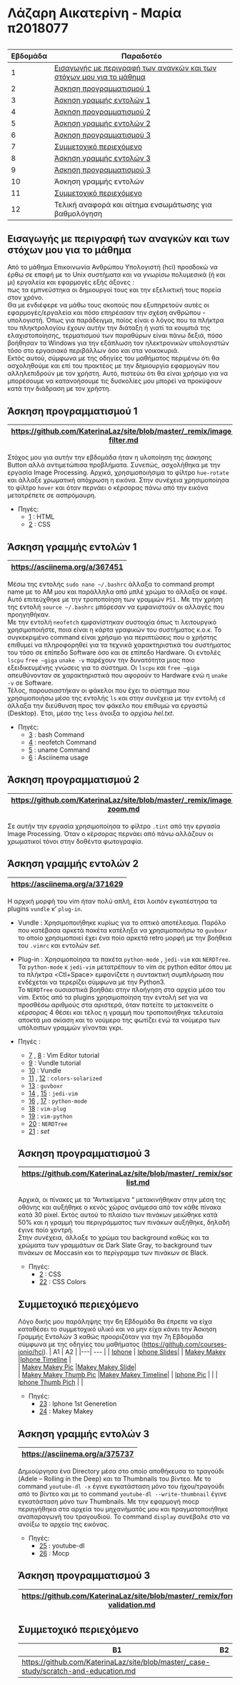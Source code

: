 # Λάζαρη Αικατερίνη - Μαρία  π2018077

##

| Εβδομάδα | Παραδοτέο |
| --- | --- |
| 1 | [Εισαγωγής με περιγραφή των αναγκών και των στόχων μου για το μάθημα](#εισαγωγής-με-περιγραφή-των-αναγκών-και-των-στόχων-μου-για-το-μάθημα) |
| 2 | [Άσκηση προγραμματισμού 1](#άσκηση-προγραμματισμού-1) | 
| 3 | [Άσκηση γραμμής εντολών 1](#άσκηση-γραμμής-εντολών-1) | 
| 4 | [Άσκηση προγραμματισμού 2](#άσκηση-προγραμματισμού-2) | 
| 5 | [Άσκηση γραμμής εντολών 2](#άσκηση-γραμμής-εντολών-2) | 
| 6 | [Άσκηση προγραμματισμού 3](#άσκηση-προγραμματισμού-3 )| 
| 7 | [Συμμετοχικό περιεχόμενο](#συμμετοχικό-περιεχόμενο)| 
| 8 | [Άσκηση γραμμής εντολών 3](#Άσκηση-γραμμής-εντολών-3) | 
| 9 | [Άσκηση προγραμματισμού 3](#Άσκηση-προγραμματισμού-3) | 
| 10 | Άσκηση γραμμής εντολών | 
| 11 | [Συμμετοχικό περιεχόμενο](#Συμμετοχικό-περιεχόμενο) | 
| 12 | Τελική αναφορά και αίτημα ενσωμάτωσης για βαθμολόγηση | 

##
##
## Εισαγωγής με περιγραφή των αναγκών και των στόχων μου για το μάθημα

  Από το μάθημα Επικοινωνία Ανθρώπου Υπολογιστή (hci) προσδοκώ να έρθω σε επαφή με το Unix συστήματα και να γνωρίσω πολυμεσικά (ή και μι) εργαλεία και εφαρμογές εξής άξονες :\
πως τα εμπνεύστηκα οι δημιουργοί τους και την εξελικτική τους πορεία στον χρόνο.\
  Θα με ενδιέφερε να μάθω τους σκοπούς που εξυπηρετούν αυτές οι εφαρμογές/εργαλεία και πόσο επηρέασαν την σχέση ανθρώπου - υπολογιστή. Όπως για παράδειγμα, ποίος είναι ο λόγος που τα πλήκτρα του πληκτρολογίου έχουν αυτήν την διάταξη ή γιατί τα κουμπιά της ελαχιστοποίησης, τερματισμού των παραθύρων είναι πάνω δεξιά, πόσο βοήθησαν τα Windows για την εξάπλωση τον ηλεκτρονικών υπολογιστών τόσο στο εργασιακό περιβάλλων όσο και στα νοικοκυριά.    
  Εκτός αυτού, σύμφωνα με της οδηγίες του μαθήματος περιμένω ότι θα ασχοληθούμε και επί του πρακτέος με την δημιουργία εφαρμογών που αλληλεπιδρούν με τον χρήστη.  Αυτό, πιστεύω ότι θα είναι χρήσιμο για να μπορέσουμε να κατανοήσουμε τις δυσκολίες μου μπορεί να προκύψουν κατά την διάδραση με τον χρήστη.   

##
##
## Άσκηση προγραμματισμού 1

|https://github.com/KaterinaLaz/site/blob/master/_remix/image-filter.md|
| --- |

  Στόχος μου για αυτήν την εβδομάδα ήταν η υλοποίηση της άσκησης Button αλλά αντιμετώπισα προβλήματα. Συνεπώς, ασχολήθηκα με την εργασία Image Processing.
Αρχικά, χρησιμοποιήσιμα το φίλτρο `hue-rotate` και άλλαξε χρωματική απόχρωση η εικόνα. Στην συνέχεια χρησιμοποίησα το φίλτρο `hover` και όταν περνάει ο κέρσορας πάνω από την εικόνα μετατρέπετε σε ασπρόμαυρη. 

* Πηγές: 
  - [1](https://www.w3schools.com/html/default.asp) : HTML 
  - [2](https://www.w3schools.com/css/default.asp)  : CSS



##
##
## Άσκηση γραμμής εντολών 1

|https://asciinema.org/a/367451|
| --- |

  Μέσω της εντολής  `sudo nano ~/.bashrc`  άλλαξα το command prompt name με το ΑΜ μου και παράλληλα από μπλέ χρώμα το άλλαξα σε καφέ. Αυτό επιτεύχθηκε με την τροποποίηση των γραμμών  `PS1` . Με την χρήση της εντολή  `source ~/.bashrc`  μπόρεσαν να εμφανιστούν  οι αλλαγές που προηγηθήκαν. \
  Με την εντολή  `neofetch`  εμφανίστηκαν συστοιχία όπως τι λειτουργικό χρησιμοποιήστε, ποια είναι η κάρτα γραφικών του συστήματος κ.ο.κ. Το συγκεκριμένο command είναι χρήσιμο για περιπτώσεις που ο χρήστης επιθυμεί να πληροφορηθεί για τα τεχνικά χαρακτηριστικά του συστήματος του τόσο σε επίπεδο Software όσο και σε επίπεδο Hardware. Οι εντολές  `lscpu`  `free –giga`  `unake -v`  παρέχουν την δυνατότητα μιας ποιο εξειδικευμένης γνώσεις για το σύστημα. Οι  `lscpu`  και  `free –giga`  απευθύνονταν σε χαρακτηριστικά που αφορούν το Hardware ενώ  η  `unake -v`  σε Software. \
  Τέλος, παρουσιαστήκαν οι φάκελοι που έχει το σύστημα που χρησιμοποιήσω μέσο της εντολής  `ls`  και στην συνέχεια με την εντολή  `cd`  άλλαξα την διεύθυνση προς τον φάκελο που επιθυμώ να εργαστώ (Desktop). Έτσι, μέσο της  `less`  άνοιξα το αρχίσω *hel.txt*. 
  * Πηγές: 
    - [3](https://phoenixnap.com/kb/change-bash-prompt-linux) :  bash Command
    - [4](https://www.cyberciti.biz/howto/neofetch-awesome-system-info-bash-script-for-linux-unix-macos/)  : neofetch Command
    - [5](https://www.computerhope.com/unix/uuname.htm) : uname Command
    - [6](https://asciinema.org/docs/usage) : Asciinema usage

##
##
## Άσκηση προγραμματισμού 2

|https://github.com/KaterinaLaz/site/blob/master/_remix/image-zoom.md |
| --- |

  Σε αυτήν την εργασία χρησιμοποίησα το φίλτρο `.tint` από την εργασία  Image Processing. Όταν ο κέρσορας περνάει από πάνω αλλάζουν οι χρωματικοί τόνοι στην δοθέντα φωτογραφία. 

##
##
## Άσκηση γραμμής εντολών 2

|https://asciinema.org/a/371629|
| --- |

  Η αρχική μορφή του vim ήταν πολύ απλή, έτσι λοιπόν εγκατέστησα τα plugins `vundle` κ’ `plug-in`.
  * Vundle : 
      Xρησιμοποιήθηκε κυρίως για το οπτικό αποτέλεσμα. 
      Παρόλο που κατέβασα αρκετά πακέτα κατέληξα να χρησιμοποιήσω το `guvboxr` το οποίο χρησιμοποιεί έχει ένα ποίο αρκετά retro μορφή με την βοήθεια του `.vimrc` και εντολών *set*.
  * Plug-in :
      Χρησιμοποίησα τα πακέτα `python-mode` , `jedi-vim` και `NERDTree`. 
      Τα  `python-mode` κ `jedi-vim`  μετατρέπουν το vim σε python editor όπου με τα πλήκτρα <Ctl+Space> εμφανίζετε η συντακτική συμπλήρωση που ενδέχεται να τερερίζει σύμφωνα με την Python3.  
      Το `NERDTree` ουσιαστικά βοηθάει στην πλοήγηση στα αρχεία μέσο του vim.
 Εκτός από τα plugins χρησιμοποίηση την εντολή *set* για να προσθέσω αριθμούς στα αριστερά, όταν πατείτε το <Tab> μετακινείτε ο κέρσορας 4 θέσει και τέλος η γραμμή που τροποποιήθηκε τελευταία αποκτά μια σκίαση και το νούμερο της φωτίζει ενώ τα νούμερα των υπόλοιπων γραμμών γίνονται γκρι. 
      
   * Πηγές : 
      - [7](https://staff.washington.edu/rells/R110/) , [8](https://linuxhint.com/vimrc_tutorial/) : Vim Editor tutorial
      - [9](https://linuxhint.com/vim-vundle-tutorial/) : Vundle tutorial
      - [10](https://github.com/VundleVim/Vundle.vim) : Vundle
      - [11](https://vimawesome.com/plugin/vim-colors-solarized-ours) , [12](https://github.com/altercation/vim-colors-solarized) : `colors-solarized`  
      - [13](https://vimawesome.com/plugin/guvboxr) : `guvboxr`
      - [14](http://i05nagai.github.io/memorandum/vim/jedi_vim.html) , [15](https://github.com/davidhalter/jedi-vim) : `jedi-vim` 
      - [16](https://github.com/python-mode/python-mode) , [17](https://realpython.com/vim-and-python-a-match-made-in-heaven/) : `python-mode` 
      - [18](https://github.com/junegunn/vim-plug) : `vim-plug` 
      - [19](https://github.com/Vimjas/vim-python-pep8-indent) : `vim-python` 
      - [20](https://vimawesome.com/plugin/nerdtree-red) : `NERDTree`
      - [21](https://linuxhint.com/configure_vim_vimrc/) : *set*
      
      ##
      ##
      ## Άσκηση προγραμματισμού 3 
      
      | https://github.com/KaterinaLaz/site/blob/master/_remix/sortable-list.md |
      | --- |
      
      Αρχικά, οι πίνακες με τα “Αντικείμενα “ μετακινήθηκαν στην μέση της οθόνης και αυξήθηκε ο κενός χώρος ανάμεσα από τον κάθε πίνακα κατά 30 pixel. Εκτός αυτού το πλαίσιο των πινάκων μειώθηκε κατά 50% και η γραμμή του περιγράμματος των πινάκων αυξήθηκε, δηλαδή έγινε ποίο χοντρή. \
      Στην συνέχεια, άλλαξε το χρώμα του background καθώς και τα χρώματα των γραμμάτων σε Dark Slate Gray, το background των πινάκων σε Moccasin και το περίγραμμα των πινάκων σε Black. 
      
      * Πηγές:
        - [2](https://www.w3schools.com/css/default.asp) : CSS
        - [22](https://www.w3schools.com/cssref/css_colors.asp) : CSS Colors      
      
      ##
      ##
      ## Συμμετοχικό περιεχόμενο
      
      Λόγο δικής μου παράληψης την 6η Εβδομάδα θα έπρεπε να είχα καταθέσει το συμμετοχικό υλικό και να μην είχα κάνει την Άσκηση Γραμμής Εντολών 3 καθώς προοριζόταν για την 7η Εβδομάδα σύμφωνα με της οδηγίες του μαθήματος (https://github.com/courses-ionio/hci).
      | A1 | A2 |
      |---| --- |
      | [Iphone](https://github.com/KaterinaLaz/site/blob/master/iphone.md) | [Iphone Slides](https://github.com/KaterinaLaz/site/blob/master/_slides/method.md)| 
      | [Makey Makey](https://github.com/KaterinaLaz/site/blob/master/makey-makey.md) |[Iphone Timeline](https://github.com/KaterinaLaz/site/blob/master/_timeline/personal.md) |  
      | [Makey Makey Pic](https://github.com/KaterinaLaz/images/blob/e160742e4abc437f612fa11698a6f0fc174eab90/arduino.jpg) |[Makey Makey Slide](https://github.com/KaterinaLaz/site/blob/master/_slides/archetypes.md)|  
      | [Makey Makey Thumb Pic](https://github.com/KaterinaLaz/images/blob/2f47e8ee4b381c65740d3a8a8cd873a1561db4e5/arduino_mikri.png) |[Makey Makey Timeline](https://github.com/KaterinaLaz/site/blob/master/_timeline/learning.md)| 
      | [Iphone Pic](https://github.com/KaterinaLaz/images/blob/90e7609c12dd454303ec1f9274b957c409e327cd/iphone.png) | |
      | [Iphone Thumb Pich](https://github.com/KaterinaLaz/images/blob/15cb9911d5e9463b068609c07fdb23a382d10d1b/iphonw_mikro.png) | |
   
      * Πηγές:
        - [23](https://ehn.wikipedia.org/wiki/IPhone_) : Iphone 1st Generetion
        - [24](https://makeymakey.com/pages/mission) : Makey Makey
      
      ##
      ##
      ## Άσκηση γραμμής εντολών 3
      
      | https://asciinema.org/a/375737 |
      | --- |
      
      Δημιούργησα ένα Directory μέσα στο οποίο αποθήκευσα το τραγούδι (Adele – Rolling in the Deep) και τα Thumbnails του βίντεο. 
      Με το command `youtube-dl -x` έγινε εγκατάσταση μόνο του ήχου/τραγούδι από το βίντεο και με το command `youtube-dl --write-thumbnail` έγινε εγκατάσταση μόνο των Thumbnails. 
      Με την εφαρμογή mocp περιηγήθηκα στα αρχεία του μηχανήματός μου και πραγματοποιήθηκε αναπαραγωγή του τραγουδιού. Το command `display` συνέβαλε στο να ανοίξω το αρχείο της εικόνας. 
      
      * Πηγές:
        - [25](https://github.com/ytdl-org/youtube-dl) : youtube-dl 
        - [26](https://github.com/jonsafari/mocp) : Mocp
       

      ##
      ##
      ## Άσκηση προγραμματισμού 3
      
      | https://github.com/KaterinaLaz/site/blob/master/_remix/form-validation.md |
      | --- |
      
      
      ##
      ##
      ## Συμμετοχικό περιεχόμενο
      
      | Β1 | Β2 |   
      | --- | --- |
      | https://github.com/KaterinaLaz/site/blob/master/_case-study/scratch-and-education.md |  |
      
      
      

  




  
